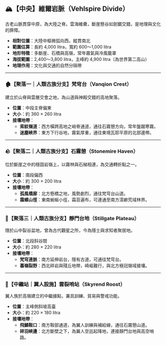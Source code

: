 
## 🏔【中央】維爾岩脈（Vehlspire Divide）

古老山脈貫穿中原，為大陸之脊。雲海維纍，斷崖懸谷如劍鋸交錯，是地理與文化的屏障。

- **相對位置**：大陸中樞微弧向西，縱貫南北  
- **範圍估算**：長約 4,000 litra，寬約 600～1,000 litra  
- **地形特徵**：多斷崖、石橋與高嶺，常年霧氣與冷風籠罩  
- **海拔範圍**：2,400～3,800 litra，主峰約 4,900 litra（為世界第二高山）  
- **地理作用**：文化與交通的自然分隔帶  

---

### 🏚【聚落一｜人類古族分支】梵穹台（Vanqion Crest）  
建立於山脊與雲層交會之地，為山道與神殿交錯的高地聚落。  
- **位置**：中段主脊偏東  
- **大小**：約 360 × 260 litra  
- **接壤地帶**：
  - **索紋嶺道**：西方橫跨高地之峭脊通道，通往石霧憩方向，常年盤踞寒霧。
  - **迷塵峽界**：東方下行谷地，霧氣厚重，通往東境瓦耶平原的北部邊帶。

---

### 🪨【聚落二｜人類古族分支】石霧憩（Stonemire Haven）  
位於斷崖之中的穩固岩嶺上，以霧林與石梯相連，為交通轉折點之一。  
- **位置**：南段偏西  
- **大小**：約 300 × 200 litra  
- **接壤地帶**：
  - **孤風橋廊**：北方懸橋之地，風勢劇烈，通往梵穹台山道。
  - **霜螺山徑**：東南蜿蜒小徑，霜苔遍布，可連通至南方澐緲荒域林界。

---

### 🧭【聚落三｜人類古族分支】靜門台地（Stillgate Plateau）  
隱於山中裂谷盆地，曾為古代觀星之所，今為隱士與求知者聚居地。  
- **位置**：北段斜谷間  
- **大小**：約 280 × 220 litra  
- **接壤地帶**：
  - **梵穹連脈**：南方延伸岩台，隱有古道，可通往梵穹台。
  - **暮嶺裂野**：西北碎岩與殘丘地帶，崎嶇難行，與北方極冠嶺域接壤。

---

### 🪽【中繼站｜翼人設施】雲裂哨站（Skyrend Roost）  
翼人族於高嶺建立的中繼據點，兼具訓練、貿易與警戒功能。  
- **位置**：主峰側斜坡高臺  
- **大小**：約 220 × 180 litra  
- **接壤地帶**：
  - **飛鱗鞍口**：南方鞍部通道，為翼人訓練與補給線，通往石霧憩山道。
  - **碎羽峽邊**：北方斷壁之下，為翼人空巡起降地，連接靜門台地與高空哨路。
